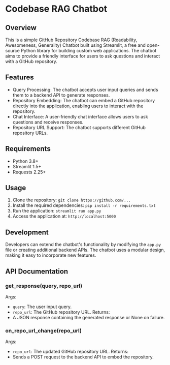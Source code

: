 # Codebase RAG Chatbot

## Overview
This is a simple GitHub Repository Codebase RAG (Readability, Awesomeness, Generality) Chatbot built using Streamlit, a free and open-source Python library for building custom web applications. The chatbot aims to provide a friendly interface for users to ask questions and interact with a GitHub repository.

## Features

* Query Processing: The chatbot accepts user input queries and sends them to a backend API to generate responses.
* Repository Embedding: The chatbot can embed a GitHub repository directly into the application, enabling users to interact with the repository.
* Chat Interface: A user-friendly chat interface allows users to ask questions and receive responses.
* Repository URL Support: The chatbot supports different GitHub repository URLs.

## Requirements

* Python 3.8+
* Streamlit 1.5+
* Requests 2.25+

## Usage

1. Clone the repository: `git clone https://github.com/...`
2. Install the required dependencies: `pip install -r requirements.txt`
3. Run the application: `streamlit run app.py`
4. Access the application at: `http://localhost:5000`

## Development
Developers can extend the chatbot's functionality by modifying the `app.py` file or creating additional backend APIs. The chatbot uses a modular design, making it easy to incorporate new features.

## API Documentation

### get_response(query, repo_url)
Args:
- `query`: The user input query.
- `repo_url`: The GitHub repository URL.
Returns:
- A JSON response containing the generated response or None on failure.

### on_repo_url_change(repo_url)
Args:
- `repo_url`: The updated GitHub repository URL.
Returns:
- Sends a POST request to the backend API to embed the repository.
